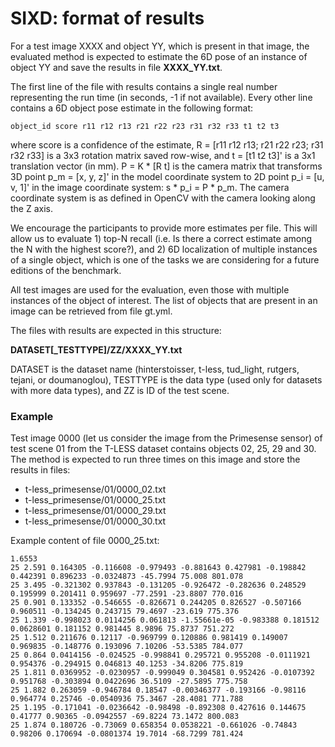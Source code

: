 # SIXD: format of results


For a test image XXXX and object YY, which is present in that image, the
evaluated method is expected to estimate the 6D pose of an instance of object YY
and save the results in file **XXXX\_YY.txt**.

The first line of the file with results contains a single real number
representing the run time (in seconds, -1 if not available). Every other line
contains a 6D object pose estimate in the following format:

```
object_id score r11 r12 r13 r21 r22 r23 r31 r32 r33 t1 t2 t3
```

where score is a confidence of the estimate, R = [r11 r12 r13; r21 r22 r23;
r31 r32 r33] is a 3x3 rotation matrix saved row-wise, and t = [t1 t2 t3]' is a
3x1 translation vector (in mm). P = K * [R t] is the camera matrix that
transforms 3D point p\_m = [x, y, z]' in the model coordinate system to 2D point
p\_i = [u, v, 1]' in the image coordinate system: s * p\_i = P * p\_m. The
camera coordinate system is as defined in OpenCV with the camera looking along
the Z axis.

We encourage the participants to provide more estimates per file. This will
allow us to evaluate 1) top-N recall (i.e. Is there a correct estimate among the
N with the highest score?), and 2) 6D localization of multiple instances of a
single object, which is one of the tasks we are considering for a future
editions of the benchmark.

All test images are used for the evaluation, even those with multiple instances
of the object of interest. The list of objects that are present in an image can
be retrieved from file gt.yml.

The files with results are expected in this structure:

**DATASET[\_TESTTYPE]/ZZ/XXXX\_YY.txt**

DATASET is the dataset name (hinterstoisser, t-less, tud_light, rutgers, tejani,
or doumanoglou), TESTTYPE is the data type (used only for datasets with more
data types), and ZZ is ID of the test scene.

### Example

Test image 0000 (let us consider the image from the Primesense sensor) of test
scene 01 from the T-LESS dataset contains objects 02, 25, 29 and 30. The method
is expected to run three times on this image and store the results in files:

- t-less_primesense/01/0000\_02.txt
- t-less_primesense/01/0000\_25.txt
- t-less_primesense/01/0000\_29.txt
- t-less_primesense/01/0000\_30.txt

Example content of file 0000_25.txt:
```
1.6553
25 2.591 0.164305 -0.116608 -0.979493 -0.881643 0.427981 -0.198842 0.442391 0.896233 -0.0324873 -45.7994 75.008 801.078
25 3.495 -0.321302 0.937843 -0.131205 -0.926472 -0.282636 0.248529 0.195999 0.201411 0.959697 -77.2591 -23.8807 770.016
25 0.901 0.133352 -0.546655 -0.826671 0.244205 0.826527 -0.507166 0.960511 -0.134245 0.243715 79.4697 -23.619 775.376
25 1.339 -0.998023 0.0114256 0.061813 -1.55661e-05 -0.983388 0.181512 0.0628601 0.181152 0.981445 8.9896 75.8737 751.272
25 1.512 0.211676 0.12117 -0.969799 0.120886 0.981419 0.149007 0.969835 -0.148776 0.193096 7.10206 -53.5385 784.077
25 0.864 0.0414156 -0.024525 -0.998841 0.295721 0.955208 -0.0111921 0.954376 -0.294915 0.046813 40.1253 -34.8206 775.819
25 1.811 0.0369952 -0.0230957 -0.999049 0.304581 0.952426 -0.0107392 0.951768 -0.303894 0.0422696 36.5109 -27.5895 775.758
25 1.882 0.263059 -0.946784 0.18547 -0.00346377 -0.193166 -0.98116 0.964774 0.25746 -0.0540936 75.3467 -28.4081 771.788
25 1.195 -0.171041 -0.0236642 -0.98498 -0.892308 0.427616 0.144675 0.41777 0.90365 -0.0942557 -69.8224 73.1472 800.083
25 1.874 0.180726 -0.73069 0.658354 0.0538221 -0.661026 -0.74843 0.98206 0.170694 -0.0801374 19.7014 -68.7299 781.424
```
